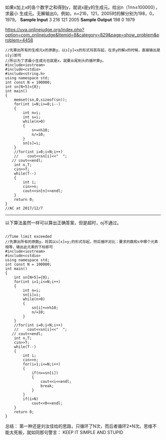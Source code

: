 > 
如果x加上x的各个数字之和得到y，就说x是y的生成元。给出n（1≤n≤100000），求最小
生成元。无解输出0。例如，n=216，121，2005时的解分别为198，0，1979。
**Sample Input**
3
216
121
2005
**Sample Output**
198
0
1979

https://uva.onlinejudge.org/index.php?option=com_onlinejudge&Itemid=8&category=829&page=show_problem&problem=4458
```
//先算出所有的生成元x的原数y，以s[y]=x的形式将其存起，在求y的解x的时候，直接输出是s[y]即可
//所以为了求最小生成元也就是x，就要从尾到头的循环算y。
#include<iostream>
#include<cstdio>
#include<string.h>
using namespace std;
int const N = 100000;
int sn[N+5]={0};
int main()
{
    memset(sn,0,sizeof(sn)); 
    for(int i=N;i>=0;i--)
    {
        int n=i;
        int s=i;
        while(n>0)
        {
            s+=n%10;
            n/=10;
        }
        sn[s]=i;
    }
    //for(int i=0;i<N;i++)
    //    cout<<sn[i]<<"  ";
   // cout<<endl;
    int n,T;
    cin>>T;
    while(T--)
    {
        int i;
        cin>>n;
        cout<<sn[n]<<endl;
    }
    return 0;
}
//AC at 2017/12/7

```
---
以下算法虽然一样可以算出正确答案，但是超时，oj不通过。
```

//Time limit exceeded
//先算出所有的原数y，将其以s[x]=y;的形式存起，然后循环对比：要求的数和s中哪个元素相等，输出此元素的下标即可
#include<iostream>
#include<cstdio>
using namespace std;
int const N = 100000;
int main()
{
    int sn[N+5]={0};
    for(int i=1;i<=N;i++)
    {
        int n=i;
        sn[i]=i;
        while(n>0)
        {
            sn[i]+=n%10;
            n/=10;
        }
    }
    //for(int i=0;i<N;i++)
    //    cout<<sn[i]<<"  ";
   // cout<<endl;
    int n,T;
    cin>>T;
    while(T--)
    {
        int i;
        cin>>n;
        for(i=1;i<=N;i++)
        {
            if(n==sn[i])
            {
                cout<<i<<endl;
                break;
            }
        }
        if(i>N)
            cout<<0<<endl;
    }
    return 0;
}

```
总结：
第一种还是刘汝佳给的思路，只循环了N次，而后者循环2*N次。思维不能太死板，就如同那句警言：
KEEP IT SIMPLE AND STUPID